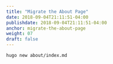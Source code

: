 ```yaml
---
title: "Migrate the About Page"
date: 2018-09-04T21:11:51-04:00
publishdate: 2018-09-04T21:11:51-04:00
anchor: migrate-the-about-page
weight: 07
draft: false
---
```


`hugo new about/index.md`
